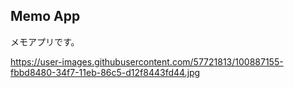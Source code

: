 ## Memo App

メモアプリです。

https://user-images.githubusercontent.com/57721813/100887155-fbbd8480-34f7-11eb-86c5-d12f8443fd44.jpg
